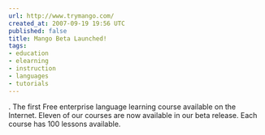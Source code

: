 ```yaml
---
url: http://www.trymango.com/
created_at: 2007-09-19 19:56 UTC
published: false
title: Mango Beta Launched!
tags:
- education
- elearning
- instruction
- languages
- tutorials
---
```


. The first Free enterprise language learning course available on the Internet. Eleven of our courses are now available in our beta release. Each course has 100 lessons available.
